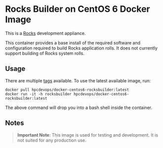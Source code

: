 # Rocks Builder on CentOS 6 Docker Image

This is a [Rocks](https://rocksclusters.org/) development appliance.

This container provides a base install of the required software and configuration
required to build Rocks application rolls. It does not currently support building
of Rocks system rolls.

## Usage

There are multiple
[tags](https://hub.docker.com/r/hpcdevops/docker-centos6-rocksbuilder/tags/)
available.  To use the latest available image, run:

```
docker pull hpcdevops/docker-centos6-rocksbuilder:latest
docker run -it -h rocksbuilder hpcdevops/docker-centos6-rocksbuilder:latest
```

The above command will drop you into a bash shell inside the container.

## Notes

> **Important Note**: This image is used for testing and development.  It is
> not suited for any production use.

